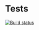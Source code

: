 # Tests

[![Build status](https://ci.appveyor.com/api/projects/status/44uypl3lb0ov8kv3?svg=true)](https://ci.appveyor.com/project/Orlov-Oleg-Igorevich/pure-functions)